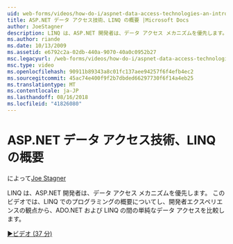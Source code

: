 ```yaml
---
uid: web-forms/videos/how-do-i/aspnet-data-access-technologies-an-introduction-to-linq
title: ASP.NET データ アクセス技術、LINQ の概要 |Microsoft Docs
author: JoeStagner
description: LINQ は、ASP.NET 開発者は、データ アクセス メカニズムを優先します。 このビデオでは、LINQ でのプログラミングの概要についてし、単純なデータ アクセス betwee を比較しています.
ms.author: riande
ms.date: 10/13/2009
ms.assetid: e6792c2a-02db-440a-9070-40a0c0952b27
msc.legacyurl: /web-forms/videos/how-do-i/aspnet-data-access-technologies-an-introduction-to-linq
msc.type: video
ms.openlocfilehash: 90911b89343a8c01fc137aee94257f6f4efb4ec2
ms.sourcegitcommit: 45ac74e400f9f2b7dbded66297730f6f14a4eb25
ms.translationtype: MT
ms.contentlocale: ja-JP
ms.lasthandoff: 08/16/2018
ms.locfileid: "41826080"
---
```

<a name="aspnet-data-access-technologies-an-introduction-to-linq"></a>ASP.NET データ アクセス技術、LINQ の概要
====================
によって[Joe Stagner](https://github.com/JoeStagner)

LINQ は、ASP.NET 開発者は、データ アクセス メカニズムを優先します。 このビデオでは、LINQ でのプログラミングの概要についてし、開発者エクスペリエンスの観点から、ADO.NET および LINQ の間の単純なデータ アクセスを比較します。

[&#9654;ビデオ (37 分)](https://channel9.msdn.com/Blogs/ASP-NET-Site-Videos/aspnet-data-access-technologies-an-introduction-to-linq)
